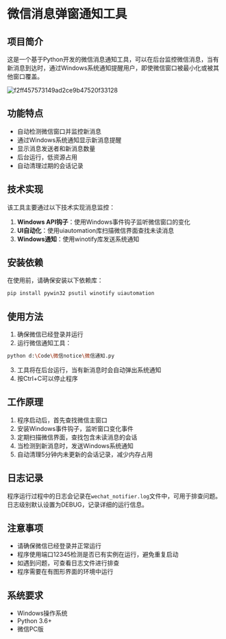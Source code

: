 # 微信消息弹窗通知工具

## 项目简介

这是一个基于Python开发的微信消息通知工具，可以在后台监控微信消息，当有新消息到达时，通过Windows系统通知提醒用户，即使微信窗口被最小化或被其他窗口覆盖。

![f2ff457573149ad2ce9b47520f33128](https://github.com/user-attachments/assets/4020f925-9bea-4d76-ae63-9b775c97bd90)

## 功能特点

- 自动检测微信窗口并监控新消息
- 通过Windows系统通知显示新消息提醒
- 显示消息发送者和新消息数量
- 后台运行，低资源占用
- 自动清理过期的会话记录

## 技术实现

该工具主要通过以下技术实现消息监控：

1. **Windows API钩子**：使用Windows事件钩子监听微信窗口的变化
2. **UI自动化**：使用uiautomation库扫描微信界面查找未读消息
3. **Windows通知**：使用winotify库发送系统通知

## 安装依赖

在使用前，请确保安装以下依赖库：

```bash
pip install pywin32 psutil winotify uiautomation
```

## 使用方法

1. 确保微信已经登录并运行
2. 运行微信通知工具：

```bash
python d:\Code\微信notice\微信通知.py
```

3. 工具将在后台运行，当有新消息时会自动弹出系统通知
4. 按Ctrl+C可以停止程序

## 工作原理

1. 程序启动后，首先查找微信主窗口
2. 安装Windows事件钩子，监听窗口变化事件
3. 定期扫描微信界面，查找包含未读消息的会话
4. 当检测到新消息时，发送Windows系统通知
5. 自动清理5分钟内未更新的会话记录，减少内存占用

## 日志记录

程序运行过程中的日志会记录在`wechat_notifier.log`文件中，可用于排查问题。日志级别默认设置为DEBUG，记录详细的运行信息。

## 注意事项

- 请确保微信已经登录并正常运行
- 程序使用端口12345检测是否已有实例在运行，避免重复启动
- 如遇到问题，可查看日志文件进行排查
- 程序需要在有图形界面的环境中运行

## 系统要求

- Windows操作系统
- Python 3.6+
- 微信PC版

